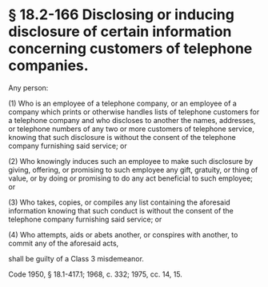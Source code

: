 # § 18.2-166 Disclosing or inducing disclosure of certain information concerning customers of telephone companies.

<p>Any person:</p><p>(1) Who is an employee of a telephone company, or an employee of a company which prints or otherwise handles lists of telephone customers for a telephone company and who discloses to another the names, addresses, or telephone numbers of any two or more customers of telephone service, knowing that such disclosure is without the consent of the telephone company furnishing said service; or</p><p>(2) Who knowingly induces such an employee to make such disclosure by giving, offering, or promising to such employee any gift, gratuity, or thing of value, or by doing or promising to do any act beneficial to such employee; or</p><p>(3) Who takes, copies, or compiles any list containing the aforesaid information knowing that such conduct is without the consent of the telephone company furnishing said service; or</p><p>(4) Who attempts, aids or abets another, or conspires with another, to commit any of the aforesaid acts,</p><p>shall be guilty of a Class 3 misdemeanor.</p><p>Code 1950, § 18.1-417.1; 1968, c. 332; 1975, cc. 14, 15.</p>